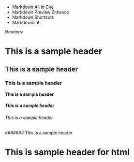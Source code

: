 - Markdown All in One 
- Markdown Preview Enhance 
- Markdown Shortcuts 
- Markdownlint 

Headers: 
# This is a sample header 
## This is a sample header 
### This is a sample header 
#### This is a sample header 
##### This is a sample header 
###### This is a sample header 
####### This is a sample header 

<h1>This is sample header for html</h1>
